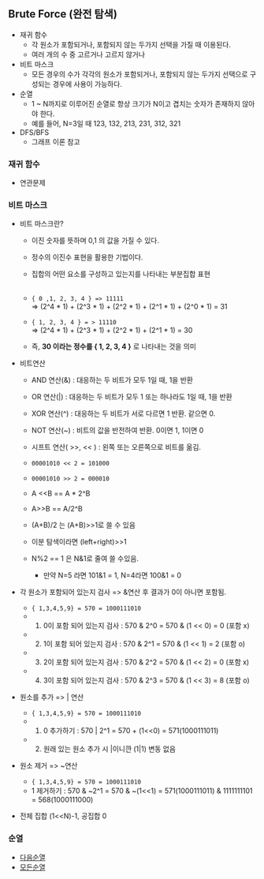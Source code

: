 ## Brute Force (완전 탐색)
- 재귀 함수
    - 각 원소가 포함되거나, 포함되지 않는 두가지 선택을 가질 때 이용된다.
    - 여러 개의 수 중 고르거나 고르지 않거나 
- 비트 마스크
    - 모든 경우의 수가 각각의 원소가 포함되거나, 포함되지 않는 두가지 선택으로 구성되는 경우에 사용이 가능하다.
- 순열
    - 1 ~ N까지로 이루어진 순열로 항상 크기가 N이고 겹치는 숫자가 존재하지 않아야 한다.
    - 예를 들어, N=3일 때 123, 132, 213, 231, 312, 321
- DFS/BFS
    - 그래프 이론 참고

### 재귀 함수
- 연관문제


### 비트 마스크
- 비트 마스크란?
    - 이진 숫자를 뜻하며 0,1 의 값을 가질 수 있다.
    -  정수의 이진수 표현을 활용한 기법이다.
    - 집합의 어떤 요소를 구성하고 있는지를 나타내는 부분집합 표현<br/><br/>

    - `{ 0 ,1, 2, 3, 4 } => 11111`<br/>
    => (2^4 * 1) + (2^3 * 1) + (2^2 * 1) + (2^1 * 1) + (2^0 * 1) = 31
    - `{ 1, 2, 3, 4 } = > 11110` <br/>
    => (2^4 * 1) + (2^3 * 1) + (2^2 * 1) + (2^1 * 1) = 30
    - 즉, **30 이라는 정수를 { 1, 2, 3, 4 }** 로 나타내는 것을 의미 

- 비트연산
    - AND 연산(&) : 대응하는 두 비트가 모두 1일 때, 1을 반환
    - OR 연산(|) : 대응하는 두 비트가 모두 1 또는 하나라도 1일 때, 1을 반환
    - XOR 연산(^) : 대응하는 두 비트가 서로 다르면 1 반환. 같으면 0.
    - NOT 연산(~) : 비트의 값을 반전하여 반환. 0이면 1, 1이면 0
    - 시프트 연산( >>, << ) : 왼쪽 또는 오른쪽으로 비트를 옮김.

    - `00001010 << 2 = 101000`
    - `00001010 >> 2 = 000010` 
    - A <<B == A * 2^B
    - A>>B == A/2^B
    - (A+B)/2 는 (A+B)>>1로 쓸 수 있음

    - 이분 탐색이라면 (left+right)>>1

    - N%2 == 1 은 N&1로 줄여 쓸 수있음.
        - 만약 N=5 라면 101&1 = 1, N=4라면 100&1 = 0

- 각 원소가 포함되어 있는지 검사 => &연산 후 결과가 0이 아니면 포함됨.

    - `{ 1,3,4,5,9} = 570 = 1000111010`
    - 1) 0이 포함 되어 있는지 검사 : 570 & 2^0 = 570 & (1 << 0) = 0 (포함 x)
    - 2) 1이 포함 되어 있는지 검사 : 570 & 2^1 = 570 & (1 << 1) = 2 (포함 o)
    - 3) 2이 포함 되어 있는지 검사 : 570 & 2^2 = 570 & (1 << 2) = 0 (포함 x)
    - 4) 3이 포함 되어 있는지 검사 : 570 & 2^3 = 570 & (1 << 3) = 8 (포함 o)

* 원소를 추가 => | 연산

    - `{ 1,3,4,5,9} = 570 = 1000111010`
    - 1) 0 추가하기 : 570 | 2^1 = 570 + (1<<0) = 571(1000111011)
    - 2) 원래 있는 원소 추가 시 |이니깐 (1|1) 변동 없음

* 원소 제거 => ~연산
    - `{ 1,3,4,5,9} = 570 = 1000111010`
    - 1 제거하기 : 570 & ~2^1 = 570 & ~(1<<1) = 571(1000111011) & 1111111101 = 568(1000111000)

* 전체 집합 (1<<N)-1, 공집합 0

### 순열
- [다음순열](https://github.com/nayeonkiim/daliyAlgorithm/blob/main/bruteForce/permutation/%EB%8B%A4%EC%9D%8C%EC%88%9C%EC%97%B4.java)
- [모든순열](https://github.com/nayeonkiim/daliyAlgorithm/blob/main/bruteForce/permutation/%EB%AA%A8%EB%93%A0%EC%88%9C%EC%97%B4.java)